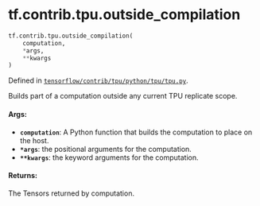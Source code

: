 <div itemscope itemtype="http://developers.google.com/ReferenceObject">
<meta itemprop="name" content="tf.contrib.tpu.outside_compilation" />
<meta itemprop="path" content="Stable" />
</div>

# tf.contrib.tpu.outside_compilation

``` python
tf.contrib.tpu.outside_compilation(
    computation,
    *args,
    **kwargs
)
```



Defined in [`tensorflow/contrib/tpu/python/tpu/tpu.py`](/code/stable/tensorflow/contrib/tpu/python/tpu/tpu.py).

Builds part of a computation outside any current TPU replicate scope.

#### Args:

* <b>`computation`</b>: A Python function that builds the computation to
    place on the host.
* <b>`*args`</b>: the positional arguments for the computation.
* <b>`**kwargs`</b>: the keyword arguments for the computation.


#### Returns:

The Tensors returned by computation.
